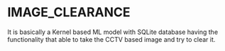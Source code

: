 # IMAGE_CLEARANCE
It is basically a Kernel based ML model with SQLite database having the functionality that able to take the CCTV based image and try to clear it.
